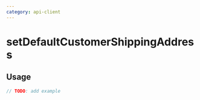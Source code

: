 ```yaml
---
category: api-client
---
```


# setDefaultCustomerShippingAddress

<!-- PLACEHOLDER_DESCRIPTION -->

## Usage

```ts
// TODO: add example
```
